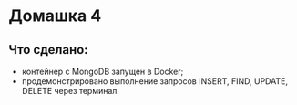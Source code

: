 # Домашка 4

## Что сделано:
* контейнер с MongoDB запущен в Docker;
* продемонстрировано выполнение запросов INSERT, FIND, UPDATE, DELETE через терминал.
